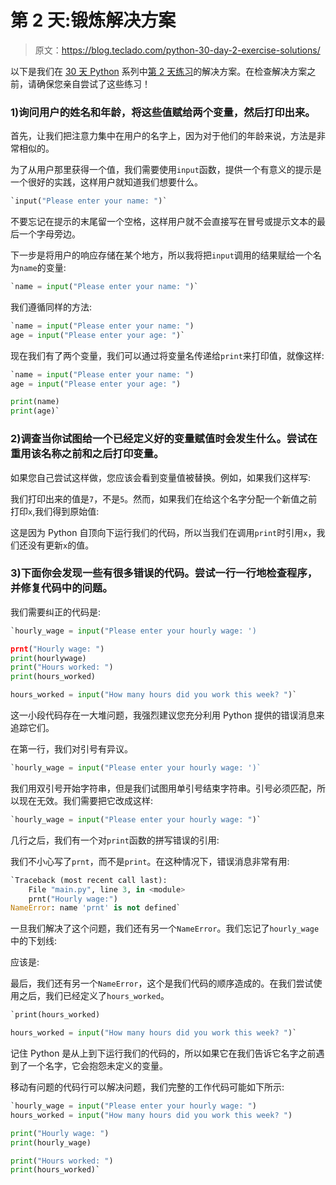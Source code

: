 # 第 2 天:锻炼解决方案

> 原文：<https://blog.teclado.com/python-30-day-2-exercise-solutions/>

以下是我们在 [30 天 Python](https://blog.teclado.com/30-days-of-python/) 系列中[第 2 天练习](/30-days-of-python/python-30-day-2-strings-variables)的解决方案。在检查解决方案之前，请确保您亲自尝试了这些练习！

### 1)询问用户的姓名和年龄，将这些值赋给两个变量，然后打印出来。

首先，让我们把注意力集中在用户的名字上，因为对于他们的年龄来说，方法是非常相似的。

为了从用户那里获得一个值，我们需要使用`input`函数，提供一个有意义的提示是一个很好的实践，这样用户就知道我们想要什么。

```py
`input("Please enter your name: ")` 
```

不要忘记在提示的末尾留一个空格，这样用户就不会直接写在冒号或提示文本的最后一个字母旁边。

下一步是将用户的响应存储在某个地方，所以我将把`input`调用的结果赋给一个名为`name`的变量:

```py
`name = input("Please enter your name: ")` 
```

我们遵循同样的方法:

```py
`name = input("Please enter your name: ")
age = input("Please enter your age: ")` 
```

现在我们有了两个变量，我们可以通过将变量名传递给`print`来打印值，就像这样:

```py
`name = input("Please enter your name: ")
age = input("Please enter your age: ")

print(name)
print(age)` 
```

### 2)调查当你试图给一个已经定义好的变量赋值时会发生什么。尝试在重用该名称之前和之后打印变量。

如果您自己尝试这样做，您应该会看到变量值被替换。例如，如果我们这样写:

我们打印出来的值是`7`，不是`5`。然而，如果我们在给这个名字分配一个新值之前打印`x`,我们得到原始值:

这是因为 Python 自顶向下运行我们的代码，所以当我们在调用`print`时引用`x`，我们还没有更新`x`的值。

### 3)下面你会发现一些有很多错误的代码。尝试一行一行地检查程序，并修复代码中的问题。

我们需要纠正的代码是:

```py
`hourly_wage = input("Please enter your hourly wage: ')

prnt("Hourly wage: ")
print(hourlywage)
print("Hours worked: ")
print(hours_worked)

hours_worked = input("How many hours did you work this week? ")` 
```

这一小段代码存在一大堆问题，我强烈建议您充分利用 Python 提供的错误消息来追踪它们。

在第一行，我们对引号有异议。

```py
`hourly_wage = input("Please enter your hourly wage: ')` 
```

我们用双引号开始字符串，但是我们试图用单引号结束字符串。引号必须匹配，所以现在无效。我们需要把它改成这样:

```py
`hourly_wage = input("Please enter your hourly wage: ")` 
```

几行之后，我们有一个对`print`函数的拼写错误的引用:

我们不小心写了`prnt`，而不是`print`。在这种情况下，错误消息非常有用:

```py
`Traceback (most recent call last):
    File "main.py", line 3, in <module>
    prnt("Hourly wage:")
NameError: name 'prnt' is not defined` 
```

一旦我们解决了这个问题，我们还有另一个`NameError`。我们忘记了`hourly_wage`中的下划线:

应该是:

最后，我们还有另一个`NameError`，这个是我们代码的顺序造成的。在我们尝试使用之后，我们已经定义了`hours_worked`。

```py
`print(hours_worked)

hours_worked = input("How many hours did you work this week? ")` 
```

记住 Python 是从上到下运行我们的代码的，所以如果它在我们告诉它名字之前遇到了一个名字，它会抱怨未定义的变量。

移动有问题的代码行可以解决问题，我们完整的工作代码可能如下所示:

```py
`hourly_wage = input("Please enter your hourly wage: ")
hours_worked = input("How many hours did you work this week? ")

print("Hourly wage: ")
print(hourly_wage)

print("Hours worked: ")
print(hours_worked)` 
```
